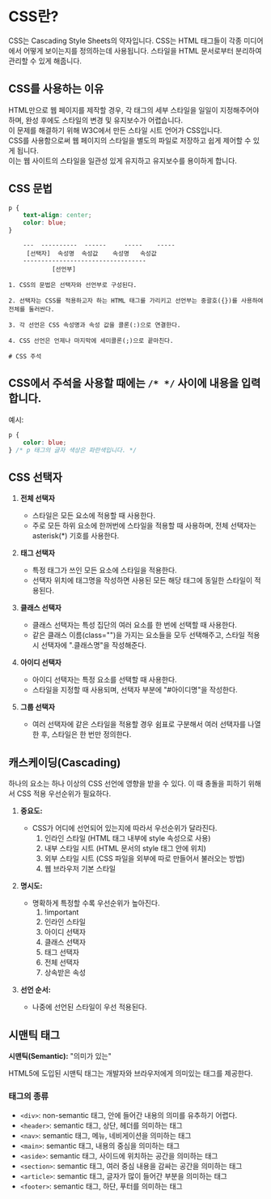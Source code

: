 # CSS란?

CSS는 Cascading Style Sheets의 약자입니다. CSS는 HTML 태그들이 각종 미디어에서 어떻게 보이는지를 정의하는데 사용됩니다. 스타일을 HTML 문서로부터 분리하여 관리할 수 있게 해줍니다.

## CSS를 사용하는 이유

HTML만으로 웹 페이지를 제작할 경우, 각 태그의 세부 스타일을 일일이 지정해주어야 하며, 완성 후에도 스타일의 변경 및 유지보수가 어렵습니다.  
이 문제를 해결하기 위해 W3C에서 만든 스타일 시트 언어가 CSS입니다.  
 CSS를 사용함으로써 웹 페이지의 스타일을 별도의 파일로 저장하고 쉽게 제어할 수 있게 됩니다.  
 이는 웹 사이트의 스타일을 일관성 있게 유지하고 유지보수를 용이하게 합니다.

## CSS 문법

```css
p {
    text-align: center;
    color: blue;
}
```

       	---  ----------  ------     -----    -----
         [선택자]  속성명  속성값    속성명   속성값
      	----------------------------------
            	[선언부]

    1. CSS의 문법은 선택자와 선언부로 구성된다.

    2. 선택자는 CSS를 적용하고자 하는 HTML 태그를 가리키고 선언부는 중괄호({})를 사용하여 전체를 둘러싼다.

    3. 각 선언은 CSS 속성명과 속성 값을 콜론(:)으로 연결한다.

    4. CSS 선언은 언제나 마지막에 세미콜론(;)으로 끝마친다.

    # CSS 주석

## CSS에서 주석을 사용할 때에는 `/* */` 사이에 내용을 입력합니다.

예시:

```css
p {
    color: blue;
} /* p 태그의 글자 색상은 파란색입니다. */
```

## CSS 선택자

1. **전체 선택자**

    - 스타일은 모든 요소에 적용할 때 사용한다.
    - 주로 모든 하위 요소에 한꺼번에 스타일을 적용할 때 사용하며, 전체 선택자는 asterisk(\*) 기호를 사용한다.

2. **태그 선택자**

    - 특정 태그가 쓰인 모든 요소에 스타일을 적용한다.
    - 선택자 위치에 태그명을 작성하면 사용된 모든 해당 태그에 동일한 스타일이 적용된다.

3. **클래스 선택자**

    - 클래스 선택자는 특성 집단의 여러 요소를 한 번에 선택할 때 사용한다.
    - 같은 클래스 이름(class="")을 가지는 요소들을 모두 선택해주고, 스타일 적용 시 선택자에 ".클래스명"을 작성해준다.

4. **아이디 선택자**

    - 아이디 선택자는 특정 요소를 선택할 때 사용한다.
    - 스타일을 지정할 때 사용되며, 선택자 부분에 "#아이디명"을 작성한다.

5. **그룹 선택자**
    - 여러 선택자에 같은 스타일을 적용할 경우 쉼표로 구분해서 여러 선택자를 나열한 후, 스타일은 한 번만 정의한다.

## 캐스케이딩(Cascading)

하나의 요소는 하나 이상의 CSS 선언에 영향을 받을 수 있다. 이 때 충돌을 피하기 위해서 CSS 적용 우선순위가 필요하다.

1. **중요도:**

    - CSS가 어디에 선언되어 있는지에 따라서 우선순위가 달라진다.
        1. 인라인 스타일 (HTML 태그 내부에 style 속성으로 사용)
        2. 내부 스타일 시트 (HTML 문서의 style 태그 안에 위치)
        3. 외부 스타일 시트 (CSS 파일을 외부에 따로 만들어서 불러오는 방법)
        4. 웹 브라우저 기본 스타일

2. **명시도:**

    - 명확하게 특정할 수록 우선순위가 높아진다.
        1. !important
        2. 인라인 스타일
        3. 아이디 선택자
        4. 클래스 선택자
        5. 태그 선택자
        6. 전체 선택자
        7. 상속받은 속성

3. **선언 순서:**
    - 나중에 선언된 스타일이 우선 적용된다.

## 시맨틱 태그

**시맨틱(Semantic):** "의미가 있는"

HTML5에 도입된 시맨틱 태그는 개발자와 브라우저에게 의미있는 태그를 제공한다.

### 태그의 종류

-   `<div>`: non-semantic 태그, 안에 들어간 내용의 의미를 유추하기 어렵다.
-   `<header>`: semantic 태그, 상단, 헤더를 의미하는 태그
-   `<nav>`: semantic 태그, 메뉴, 네비게이션을 의미하는 태그
-   `<main>`: semantic 태그, 내용의 중심을 의미하는 태그
-   `<aside>`: semantic 태그, 사이드에 위치하는 공간을 의미하는 태그
-   `<section>`: semantic 태그, 여러 중심 내용을 감싸는 공간을 의미하는 태그
-   `<article>`: semantic 태그, 글자가 많이 들어간 부분을 의미하는 태그
-   `<footer>`: semantic 태그, 하단, 푸터를 의미하는 태그
